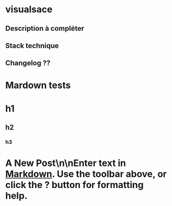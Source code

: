 # visualsace
## Description à compléter
## Stack technique
## Changelog ??



# Mardown tests
# h1
## h2
### h3
# A New Post\n\nEnter text in [Markdown](http://daringfireball.net/projects/markdown/). Use the toolbar above, or click the **?** button for formatting help.
